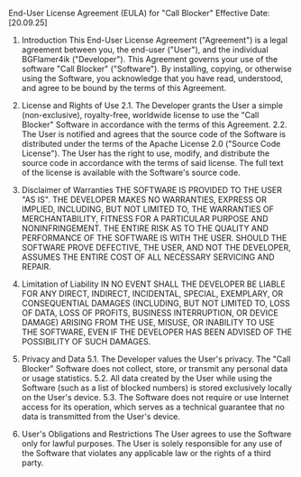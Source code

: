 End-User License Agreement (EULA) for "Call Blocker"
Effective Date: [20.09.25]

1. Introduction
This End-User License Agreement ("Agreement") is a legal agreement between you, the end-user ("User"), and the individual BGFlamer4ik ("Developer"). This Agreement governs your use of the software "Call Blocker" ("Software").
By installing, copying, or otherwise using the Software, you acknowledge that you have read, understood, and agree to be bound by the terms of this Agreement.

2. License and Rights of Use
  2.1. The Developer grants the User a simple (non-exclusive), royalty-free, worldwide license to use the "Call Blocker" Software in accordance with the terms of this Agreement.
  2.2. The User is notified and agrees that the source code of the Software is distributed under the terms of the Apache License 2.0 ("Source Code License"). The User has the right to use, modify, and distribute the source code in accordance with the terms of said license. The full text of the license is available with the Software's source code.

4. Disclaimer of Warranties
THE SOFTWARE IS PROVIDED TO THE USER "AS IS". THE DEVELOPER MAKES NO WARRANTIES, EXPRESS OR IMPLIED, INCLUDING, BUT NOT LIMITED TO, THE WARRANTIES OF MERCHANTABILITY, FITNESS FOR A PARTICULAR PURPOSE AND NONINFRINGEMENT.
THE ENTIRE RISK AS TO THE QUALITY AND PERFORMANCE OF THE SOFTWARE IS WITH THE USER. SHOULD THE SOFTWARE PROVE DEFECTIVE, THE USER, AND NOT THE DEVELOPER, ASSUMES THE ENTIRE COST OF ALL NECESSARY SERVICING AND REPAIR.

5. Limitation of Liability
IN NO EVENT SHALL THE DEVELOPER BE LIABLE FOR ANY DIRECT, INDIRECT, INCIDENTAL, SPECIAL, EXEMPLARY, OR CONSEQUENTIAL DAMAGES (INCLUDING, BUT NOT LIMITED TO, LOSS OF DATA, LOSS OF PROFITS, BUSINESS INTERRUPTION, OR DEVICE DAMAGE) ARISING FROM THE USE, MISUSE, OR INABILITY TO USE THE SOFTWARE, EVEN IF THE DEVELOPER HAS BEEN ADVISED OF THE POSSIBILITY OF SUCH DAMAGES.

6. Privacy and Data
  5.1. The Developer values the User's privacy. The "Call Blocker" Software does not collect, store, or transmit any personal data or usage statistics.
  5.2. All data created by the User while using the Software (such as a list of blocked numbers) is stored exclusively locally on the User's device.
  5.3. The Software does not require or use Internet access for its operation, which serves as a technical guarantee that no data is transmitted from the User's device.

7. User's Obligations and Restrictions
The User agrees to use the Software only for lawful purposes. The User is solely responsible for any use of the Software that violates any applicable law or the rights of a third party.

